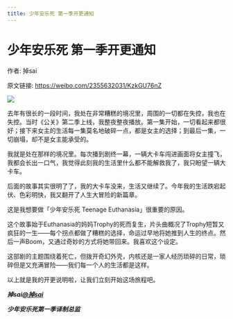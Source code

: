 ```yaml
---
title: 少年安乐死 第一季开更通知
---
```


# 少年安乐死 第一季开更通知

作者: 掉sai

原文链接: https://weibo.com/2355632031/KzkGU76nZ

![](/assets/image/少年安乐死%20第一季开更通知.jpg)

去年有很长的一段时间，我处在非常糟糕的境况里，周围的一切都在失控，我也在失控。当时《公关》第二季上线，我整夜整夜播放。第一集开始，一切看起来都很好；接下来女主的生活每一集莫名地破碎一点，都是女主的选择；到最后一集，一切崩塌，却不是女主能承受的。

我就是处在那样的境况里。每次播到剧终一幕，一辆大卡车闯进画面将女主撞飞，我都会长出一口气，我觉得此刻我的生活里什么都不能解救我了，我只盼望一辆大卡车。

后面的故事其实很明了了，我的大卡车没来，生活又继续了。今年我的生活跌宕起伏、色彩明快，我又翻开了人生大冒险的新篇章。

这是我想要做「少年安乐死 Teenage Euthanasia」很重要的原因。

这个故事始于Euthanasia的妈妈Trophy的死而复生，片头曲概况了Trophy短暂又疯狂的一生——每个拐点都做了糟糕的选择，命运过早地将她推到人生的终点。然后一声Boom，又通过奇妙的方式将她带回来。我喜欢这个设定。

这部剧的主题围绕着死亡，但拨开奇幻外壳，内核还是一家人经历琐碎的日常，琐碎但是又充满冒险——我们每一个人的生活都是这样。

以上就是我的开更说明啦，让我们立刻开始这场旅程吧。

***掉sai[@掉sai](https://weibo.com/n/%E6%8E%89sai)***

***少年安乐死第一季译制总监***